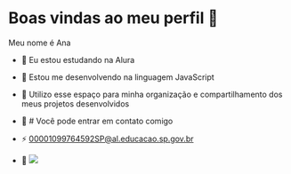 # Boas vindas ao meu perfil 👋

Meu nome é Ana 

- 🔭 Eu estou estudando na Alura 
- 🌱 Estou me desenvolvendo na linguagem JavaScript
- 👯 Utilizo esse espaço para minha organização e compartilhamento dos meus projetos desenvolvidos

- 🌻 # Você pode entrar em contato comigo 

- ⚡ 00001099764592SP@al.educacao.sp.gov.br

- 🌙 ![](https://www.google.com/url?sa=i&url=https%3A%2F%2Fpt.wikipedia.org%2Fwiki%2FA_Noite_Estrelada&psig=AOvVaw0onL1nx7traleR2nVk7Blr&ust=1716375142133000&source=images&cd=vfe&opi=89978449&ved=0CBIQjRxqFwoTCOjlwObJnoYDFQAAAAAdAAAAABAR)

